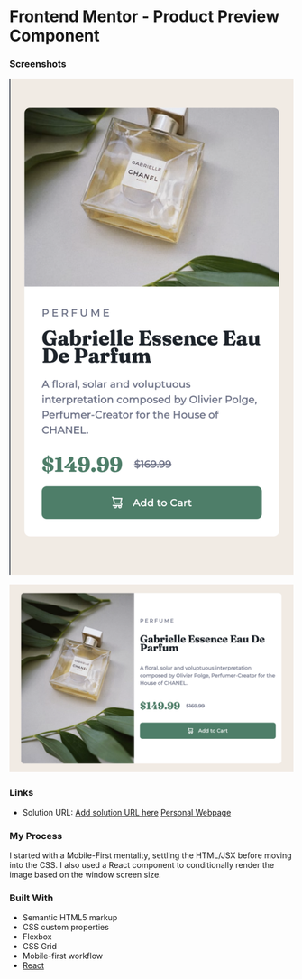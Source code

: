 # Frontend Mentor - Product Preview Component

### Screenshots

![mobile version](./public/mobileVersion.png)

![desktop version](./public/desktopVersion.png)

### Links

- Solution URL: [Add solution URL here](https://your-solution-url.com)
  [Personal Webpage](https://www.josiahparkhill.dev/)

### My Process

I started with a Mobile-First mentality, settling the HTML/JSX before moving into the CSS. I also used a React component to conditionally render the image based on the window screen size.

### Built With

- Semantic HTML5 markup
- CSS custom properties
- Flexbox
- CSS Grid
- Mobile-first workflow
- [React](https://reactjs.org/)
